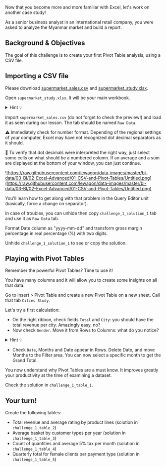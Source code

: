 Now that you become more and more familiar with Excel, let's work on another case study!

As a senior business analyst in an international retail company, you were asked to analyze the Myanmar market and build a report.

## Background & Objectives

The goal of this challenge is to create your first Pivot Table analysis, using a CSV file.

## Importing a CSV file

Please download [supermarket_sales.csv](https://wagon-public-datasets.s3.eu-west-1.amazonaws.com/bi-data/supermarket_sales.csv) and [supermarket_study.xlsx](https://wagon-public-datasets.s3.eu-west-1.amazonaws.com/bi-data/supermarket_study.xlsx).

Open `supermarket_study.xlsx`. It will be your main workbook.

<details><summary markdown='span'>Hint 💡
</summary>
  We could assume that `supermarket_sales.csv` can be opened directly, isn't it ? After all there is an Excel logo on it.

  Yes it can, but it won't always work depending on .csv source. The import CSV tool is always to be chosen to avoid formatting issues!
</details>

Import `supermarket_sales.csv` (do not forget to check the preview!) and load it as seen during our lesson. The tab should be named `Raw Data`.

⚠️ Immediately check for number format. Depending of the regional settings of your computer, Excel may have not recognized dot decimal separators as it should.

🚧 To verify that dot decimals were interpreted the right way, just select some cells on what should be a numbered column. If an average and a sum are displayed at the bottom of your window, you can just continue. 

![https://raw.githubusercontent.com/lewagon/data-images/master/bi-data/03-BI/02-Excel-Advanced/01-CSV-and-Pivot-Tables/Untitled.png](https://raw.githubusercontent.com/lewagon/data-images/master/bi-data/03-BI/02-Excel-Advanced/01-CSV-and-Pivot-Tables/Untitled.png)

You'll learn how to get along with that problem in the Query Editor unit (basically, force a change on separator).

In case of troubles, you can unhide then copy `challenge_1_solution_1` tab and use it as `Raw Data` tab.

Format Date column as "yyyy-mm-dd" and transform gross margin percentage in real percentage (%) with two digits.

Unhide `challenge_1_solution_1` to see or copy the solution.

## Playing with Pivot Tables

Remember the powerful Pivot Tables? Time to use it! 

You have many columns and it will allow you to create some insights on all that data. 

Go to Insert > Pivot Table and create a new Pivot Table on a new sheet. Call that tab `Cities Study`.

Let's try a first calculation:

- On the right ribbon, check fields `Total` and `City`: you should have the total revenue per city. Amazingly easy, no?
- Now check `Gender`. Move it from Rows to Columns: what do you notice?
<details><summary markdown='span'>Hint 💡
</summary>
  Avoid as much as possible to add more than one field on the Rows area.

  Nested rows tables are not easily workable when exported or used in reports.
</details>

- Check `Date`, Months and Date appear in Rows. Delete Date, and move Months to the Filter area. You can now select a specific month to get the Grand Total.

You now understand why Pivot Tables are a must know. It improves greatly your productivity at the time of examining a dataset.

Check the solution in `challenge_1_table_1`.

## Your turn!

Create the following tables:

- Total revenue and average rating by product lines (solution in `challenge_1_table_2`)
- Average basket by customer types per year (solution in `challenge_1_table_3`)
- Count of quantities and average 5% tax per month (solution in `challenge_1_table_4`)
- Quarterly total for female clients per payment type (solution in `challenge_1_table_5`)
